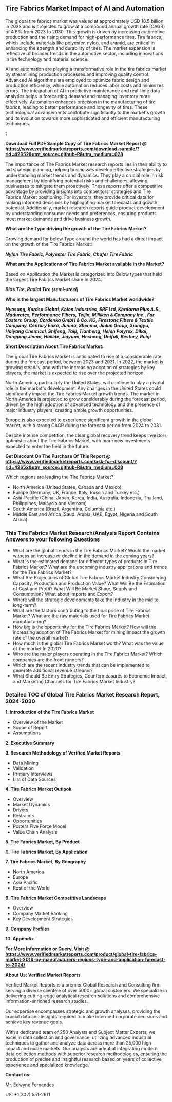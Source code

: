 <h2>Tire Fabrics Market Impact of AI and Automation</h2><p>The global tire fabrics market was valued at approximately USD 18.5 billion in 2022 and is projected to grow at a compound annual growth rate (CAGR) of 4.8% from 2023 to 2030. This growth is driven by increasing automotive production and the rising demand for high-performance tires. Tire fabrics, which include materials like polyester, nylon, and aramid, are critical in enhancing the strength and durability of tires. The market expansion is reflective of broader trends in the automotive sector, including innovations in tire technology and material science.</p><p>AI and automation are playing a transformative role in the tire fabrics market by streamlining production processes and improving quality control. Advanced AI algorithms are employed to optimize fabric design and production efficiency, while automation reduces labor costs and minimizes errors. The integration of AI in predictive maintenance and real-time data analytics helps in forecasting demand and managing inventory more effectively. Automation enhances precision in the manufacturing of tire fabrics, leading to better performance and longevity of tires. These technological advancements contribute significantly to the market's growth and its evolution towards more sophisticated and efficient manufacturing techniques.</p>t</p><p id="" class=""><strong>Download Full PDF Sample Copy of Tire Fabrics Market Report @ <a href="https://www.verifiedmarketreports.com/download-sample/?rid=42652&utm_source=github-R&utm_medium=028" target="_blank">https://www.verifiedmarketreports.com/download-sample/?rid=42652&utm_source=github-R&utm_medium=028</a></strong></p><p>The importance of&nbsp;Tire Fabrics Market research reports lies in their ability to aid strategic planning, helping businesses develop effective strategies by understanding market trends and dynamics. They play a crucial role in risk management by identifying potential risks and challenges, allowing businesses to mitigate them proactively. These reports offer a competitive advantage by providing insights into competitors' strategies and Tire Fabrics Market positioning. For investors, they provide critical data for making informed decisions by highlighting market forecasts and growth potential. Additionally, market research reports guide product development by understanding consumer needs and preferences, ensuring products meet market demands and drive business growth.</p><p><strong>What are the&nbsp;Type driving the growth of the Tire Fabrics Market?</strong></p><p id="" class="">Growing demand for below Type around the world has had a direct impact on the growth of the Tire Fabrics Market:</p><em><strong>Nylon Tire Fabric, Polyester Tire Fabric, Chafer Tire Fabric</strong></em></p><strong>What are the&nbsp;Applications&nbsp;of Tire Fabrics Market available in the Market?</strong></p><p id="" class="">Based on Application the Market is categorized into Below types that held the largest Tire Fabrics Market share In 2024.</p><em><strong>Bias Tire, Radial Tire (semi-steel)</strong></em></p><strong>Who is the largest Manufacturers of Tire Fabrics Market worldwide?</strong></p><p><em><strong>Hyosung, Kordsa Global, Kolon Industries, SRF Ltd, Kordarna Plus A.S., Maduratex, Performance Fibers, Teijin, Milliken & Company Inc., Far Eastern Group, Cordenka GmbH & Co. KG, Firestone Fibers & Textile Company, Century Enka, Junma, Shenma, Jinlun Group, Xiangyu, Haiyang Chemical, Shifeng, Taiji, Tianheng, Helon Polytex, Dikai, Dongping Jinma, Hailide, Jiayuan, Hesheng, Unifull, Bestory, Ruiqi</strong></em></p><p id="" class=""><strong>Short Description About Tire Fabrics Market:</strong></p><p>The global Tire Fabrics Market is anticipated to rise at a considerable rate during the forecast period, between 2023 and 2031. In 2022, the market is growing steadily, and with the increasing adoption of strategies by key players, the market is expected to rise over the projected horizon.</p><p>North America, particularly the United States, will continue to play a pivotal role in the market's development. Any changes in the United States could significantly impact the Tire Fabrics Market growth trends. The market in North America is projected to grow considerably during the forecast period, driven by the high adoption of advanced technology and the presence of major industry players, creating ample growth opportunities.</p><p>Europe is also expected to experience significant growth in the global market, with a strong CAGR during the forecast period from 2024 to 2031.</p><p>Despite intense competition, the clear global recovery trend keeps investors optimistic about the Tire Fabrics Market, with more new investments expected to enter the field in the future.</p><p id="" class=""><strong>Get Discount On The Purchase Of This Report @ <a href="https://www.verifiedmarketreports.com/ask-for-discount/?rid=42652&utm_source=github-R&utm_medium=028" target="_blank">https://www.verifiedmarketreports.com/ask-for-discount/?rid=42652&utm_source=github-R&utm_medium=028</a></strong></p>Which regions are leading the Tire Fabrics Market?</p><ul><li>North America (United States, Canada and Mexico)</li><li>Europe (Germany, UK, France, Italy, Russia and Turkey etc.)</li><li>Asia-Pacific (China, Japan, Korea, India, Australia, Indonesia, Thailand, Philippines, Malaysia and Vietnam)</li><li>South America (Brazil, Argentina, Columbia etc.)</li><li>Middle East and Africa (Saudi Arabia, UAE, Egypt, Nigeria and South Africa)</li></ul><h3 id="" class="">This Tire Fabrics Market Research/Analysis Report Contains Answers to your following Questions</h3><ul><li>What are the global trends in the Tire Fabrics Market? Would the market witness an increase or decline in the demand in the coming years?</li><li>What is the estimated demand for different types of products in Tire Fabrics Market? What are the upcoming industry applications and trends for the Tire Fabrics Market?</li><li>What Are Projections of Global Tire Fabrics Market Industry Considering Capacity, Production and Production Value? What Will Be the Estimation of Cost and Profit? What Will Be Market Share, Supply and Consumption? What about imports and Export?</li><li>Where will the strategic developments take the industry in the mid to long-term?</li><li>What are the factors contributing to the final price of Tire Fabrics Market? What are the raw materials used for Tire Fabrics Market manufacturing?</li><li>How big is the opportunity for the Tire Fabrics Market? How will the increasing adoption of Tire Fabrics Market for mining impact the growth rate of the overall market?</li><li>How much is the global Tire Fabrics Market worth? What was the value of the market In 2020?</li><li>Who are the major players operating in the Tire Fabrics Market? Which companies are the front runners?</li><li>Which are the recent industry trends that can be implemented to generate additional revenue streams?</li><li>What Should Be Entry Strategies, Countermeasures to Economic Impact, and Marketing Channels for Tire Fabrics Market Industry?</li></ul><h3 id="" class="">Detailed TOC of Global Tire Fabrics Market Research Report, 2024-2030</h3><p id="" class=""><strong>1. Introduction of the Tire Fabrics Market</strong></p><ul><li>Overview of the Market</li><li>Scope of Report</li><li>Assumptions</li></ul><p id="" class=""><strong>2. Executive Summary</strong></p><p id="" class=""><strong>3. Research Methodology of Verified Market Reports</strong></p><ul><li>Data Mining</li><li>Validation</li><li>Primary Interviews</li><li>List of Data Sources</li></ul><p id="" class=""><strong>4. Tire Fabrics Market Outlook</strong></p><ul><li>Overview</li><li>Market Dynamics</li><li>Drivers</li><li>Restraints</li><li>Opportunities</li><li>Porters Five Force Model</li><li>Value Chain Analysis</li></ul><p id="" class=""><strong>5. Tire Fabrics Market, By Product</strong></p><p id="" class=""><strong>6. Tire Fabrics Market, By Application</strong></p><p id="" class=""><strong>7. Tire Fabrics Market, By Geography</strong></p><ul><li>North America</li><li>Europe</li><li>Asia Pacific</li><li>Rest of the World</li></ul><p id="" class=""><strong>8. Tire Fabrics Market Competitive Landscape</strong></p><ul><li>Overview</li><li>Company Market Ranking</li><li>Key Development Strategies</li></ul><p id="" class=""><strong>9. Company Profiles</strong></p><p id="" class=""><strong>10. Appendix</strong></p><p id="" class=""><strong>For More Information or Query, Visit @ <a href="https://www.verifiedmarketreports.com/product/global-tire-fabrics-market-2019-by-manufacturers-regions-type-and-application-forecast-to-2024/" target="_blank">https://www.verifiedmarketreports.com/product/global-tire-fabrics-market-2019-by-manufacturers-regions-type-and-application-forecast-to-2024/</a></strong></p><p id="" class=""><strong>About Us: Verified Market Reports</strong></p><p id="" class="">Verified Market Reports is a premier Global Research and Consulting firm serving a diverse clientele of over 5000+ global customers. We specialize in delivering cutting-edge analytical research solutions and comprehensive information-enriched research studies.</p><p id="" class="">Our expertise encompasses strategic and growth analyses, providing the crucial data and insights required to make informed corporate decisions and achieve key revenue goals.</p><p id="" class="">With a dedicated team of 250 Analysts and Subject Matter Experts, we excel in data collection and governance, utilizing advanced industrial techniques to gather and analyze data across more than 25,000 high-impact and niche markets. Our analysts are adept at integrating modern data collection methods with superior research methodologies, ensuring the production of precise and insightful research based on years of collective experience and specialized knowledge.</p><p id="" class=""><strong>Contact us:</strong></p><p id="" class="">Mr. Edwyne Fernandes</p><p id="" class="">US: +1(302) 551-2611</p>